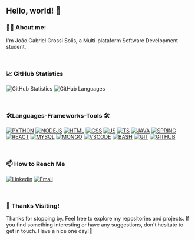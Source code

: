 ## <b>Hello, world!</b> 👋

### 👨‍💻 <b>About me:</b>
<p> I'm João Gabriel Grossi Solis, a Multi-plataform Software Development student. </p>

<br>

### <b>📈 GitHub Statistics</b>
![GitHub Statistics](https://github-readme-stats.vercel.app/api?username=joaogabgr&show_icons=true&theme=midnight-purple)
![GitHub Languages](https://github-readme-stats.vercel.app/api/top-langs?username=joaogabgr&layout=compact&langs_count=8&show_icons=true&theme=midnight-purple)

<br>

### 🛠️<b>Languages-Frameworks-Tools</b> 🛠️

[![PYTHON](https://skillicons.dev/icons?i=python)](https://www.python.org/)
[![NODEJS](https://skillicons.dev/icons?i=nodejs)](https://nodejs.org/en)
[![HTML](https://skillicons.dev/icons?i=html)](https://developer.mozilla.org/pt-BR/docs/Web/HTML)
[![CSS](https://skillicons.dev/icons?i=css)](https://developer.mozilla.org/pt-BR/docs/Web/CSS)
[![JS](https://skillicons.dev/icons?i=js)](https://developer.mozilla.org/pt-BR/docs/Web/JavaScript)
[![TS](https://skillicons.dev/icons?i=ts)](https://www.typescriptlang.org/)
[![JAVA](https://skillicons.dev/icons?i=java)](http://github.com/)
[![SPRING](https://skillicons.dev/icons?i=spring)](http://github.com/)
[![REACT](https://skillicons.dev/icons?i=react)](https://react.dev/)
[![MYSQL](https://skillicons.dev/icons?i=mysql)](https://www.mysql.com/)
[![MONGO](https://skillicons.dev/icons?i=mongo)](http://github.com/)
[![VSCODE](https://skillicons.dev/icons?i=vscode)](https://code.visualstudio.com/)
[![BASH](https://skillicons.dev/icons?i=bash)](https://pt.wikipedia.org/wiki/Bash)
[![GIT](https://skillicons.dev/icons?i=git)](https://git-scm.com/)
[![GITHUB](https://skillicons.dev/icons?i=github)](http://github.com/)

<br>

### <b>📫 How to Reach Me</b>
[![Linkedin](https://skillicons.dev/icons?i=linkedin)](https://www.linkedin.com/in/joaoggbs/)
[![Email](https://skillicons.dev/icons?i=gmail)](mailto:joaoggbs62@gmail.com)

<br>

### 👋 Thanks Visiting!
<o>Thanks for stopping by. Feel free to explore my repositories and projects. If you find something interesting or have any suggestions, don't hesitate to get in touch. Have a nice one day!🤝</p>

